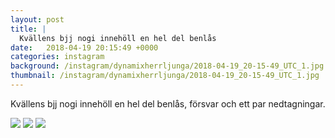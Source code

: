```yaml
---
layout: post
title: |
  Kvällens bjj nogi innehöll en hel del benlås
date:   2018-04-19 20:15:49 +0000
categories: instagram
background: /instagram/dynamixherrljunga/2018-04-19_20-15-49_UTC_1.jpg
thumbnail: /instagram/dynamixherrljunga/2018-04-19_20-15-49_UTC_1.jpg
---
```

Kvällens bjj nogi innehöll en hel del benlås, försvar och ett par nedtagningar. 



<img src='/www-dynamix-herrljunga/instagram/dynamixherrljunga/2018-04-19_20-15-49_UTC_1.jpg' class='img-fluid' />


<img src='/www-dynamix-herrljunga/instagram/dynamixherrljunga/2018-04-19_20-15-49_UTC_2.jpg' class='img-fluid' />


<img src='/www-dynamix-herrljunga/instagram/dynamixherrljunga/2018-04-19_20-15-49_UTC_3.jpg' class='img-fluid' />

